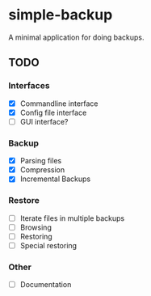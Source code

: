 # simple-backup

A minimal application for doing backups.

## TODO

### Interfaces

- [x] Commandline interface
- [x] Config file interface
- [ ] GUI interface?

### Backup

- [x] Parsing files
- [x] Compression
- [x] Incremental Backups

### Restore

- [ ] Iterate files in multiple backups
- [ ] Browsing
- [ ] Restoring
- [ ] Special restoring

### Other

- [ ] Documentation
